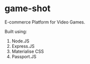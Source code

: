 # game-shot
E-commerce Platform for Video Games.

Built using:
1. Node.JS
2. Express.JS
3. Materialise CSS
4. Passport.JS
